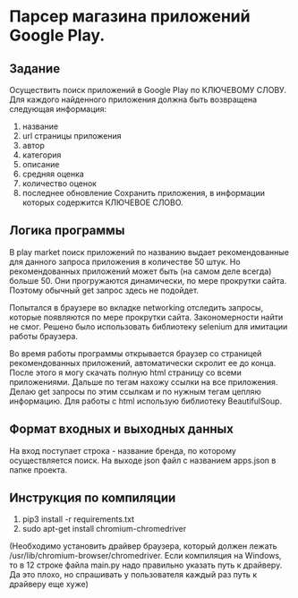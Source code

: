 # Парсер магазина приложений Google Play. 
## Задание
Осуществить поиск приложений в Google Play по КЛЮЧЕВОМУ СЛОВУ.
Для каждого найденного приложения должна быть возвращена следующая информация:
1) название
2) url страницы приложения
3) автор
4) категория
5) описание
6) средняя оценка
7) количество оценок
8) последнее обновление
Сохранить приложения, в информации которых содержится КЛЮЧЕВОЕ СЛОВО.
## Логика программы
В play market поиск приложений по названию выдает рекомендованные для данного запроса приложения в количестве 50 штук. Но рекомендованных приложений может быть (на самом деле всегда) больше 50. Они прогружаются динамически, по мере прокрутки сайта. Поэтому обычный get запрос здесь не подойдет.

Попытался в браузере во вкладке networking отследить запросы, которые появляются по мере прокрутки сайта. Закономерности найти не смог. Решено было использовать библиотеку selenium для имитации работы браузера. 

Во время работы программы открывается браузер со страницей рекомендованных приложений, автоматически скролит ее до конца. После этого я могу скачать полную html страницу со всеми приложениями. Дальше по тегам нахожу ссылки на все приложения. Делаю get запросы по этим ссылкам и по нужным тегам цепляю информацию. Для работы с html использую библиотеку BeautifulSoup.
## Формат входных и выходных данных
На вход поступает строка - название бренда, по которому осуществляется поиск. На выходе json файл с названием apps.json в папке проекта.
## Инструкция по компиляции
1) pip3 install -r requirements.txt 
2) sudo apt-get install chromium-chromedriver 

(Необходимо установить драйвер браузера, который должен лежать /usr/lib/chromium-browser/chromedriver. Если компиляция на Windows, то в 12 строке файла main.py надо правильно указать путь к драйверу. Да это плохо, но спрашивать у пользователя каждый раз путь к драйверу еще хуже)
